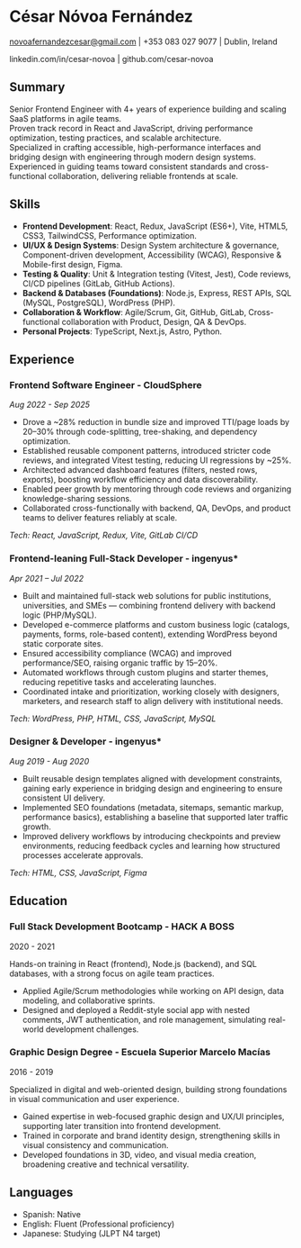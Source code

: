 # César Nóvoa Fernández

novoafernandezcesar@gmail.com | +353 083 027 9077 | Dublin, Ireland

linkedin.com/in/cesar-novoa | github.com/cesar-novoa

## Summary

Senior Frontend Engineer with 4+ years of experience building and scaling SaaS platforms in agile teams.  
Proven track record in React and JavaScript, driving performance optimization, testing practices, and scalable architecture.  
Specialized in crafting accessible, high-performance interfaces and bridging design with engineering through modern design systems.  
Experienced in guiding teams toward consistent standards and cross-functional collaboration, delivering reliable frontends at scale.

## Skills

- **Frontend Development**: React, Redux, JavaScript (ES6+), Vite, HTML5, CSS3, TailwindCSS, Performance optimization.
- **UI/UX & Design Systems**: Design System architecture & governance, Component-driven development, Accessibility (WCAG), Responsive & Mobile-first design, Figma.
- **Testing & Quality**: Unit & Integration testing (Vitest, Jest), Code reviews, CI/CD pipelines (GitLab, GitHub Actions).
- **Backend & Databases (Foundations)**: Node.js, Express, REST APIs, SQL (MySQL, PostgreSQL), WordPress (PHP).
- **Collaboration & Workflow**: Agile/Scrum, Git, GitHub, GitLab, Cross-functional collaboration with Product, Design, QA & DevOps.
- **Personal Projects**: TypeScript, Next.js, Astro, Python.

## Experience

### Frontend Software Engineer - CloudSphere

_Aug 2022 - Sep 2025_

- Drove a ~28% reduction in bundle size and improved TTI/page loads by 20–30% through code-splitting, tree-shaking, and dependency optimization.
- Established reusable component patterns, introduced stricter code reviews, and integrated Vitest testing, reducing UI regressions by ~25%.
- Architected advanced dashboard features (filters, nested rows, exports), boosting workflow efficiency and data discoverability.
- Enabled peer growth by mentoring through code reviews and organizing knowledge-sharing sessions.
- Collaborated cross-functionally with backend, QA, DevOps, and product teams to deliver features reliably at scale.

_Tech: React, JavaScript, Redux, Vite, GitLab CI/CD_

### Frontend-leaning Full-Stack Developer - ingenyus\*

_Apr 2021 – Jul 2022_

- Built and maintained full-stack web solutions for public institutions, universities, and SMEs — combining frontend delivery with backend logic (PHP/MySQL).
- Developed e-commerce platforms and custom business logic (catalogs, payments, forms, role-based content), extending WordPress beyond static corporate sites.
- Ensured accessibility compliance (WCAG) and improved performance/SEO, raising organic traffic by 15–20%.
- Automated workflows through custom plugins and starter themes, reducing repetitive tasks and accelerating launches.
- Coordinated intake and prioritization, working closely with designers, marketers, and research staff to align delivery with institutional needs.

_Tech: WordPress, PHP, HTML, CSS, JavaScript, MySQL_

### Designer & Developer - ingenyus\*

_Aug 2019 - Aug 2020_

- Built reusable design templates aligned with development constraints, gaining early experience in bridging design and engineering to ensure consistent UI delivery.
- Implemented SEO foundations (metadata, sitemaps, semantic markup, performance basics), establishing a baseline that supported later traffic growth.
- Improved delivery workflows by introducing checkpoints and preview environments, reducing feedback cycles and learning how structured processes accelerate approvals.

_Tech: HTML, CSS, JavaScript, Figma_

## Education

### Full Stack Development Bootcamp - HACK A BOSS

2020 - 2021

Hands-on training in React (frontend), Node.js (backend), and SQL databases, with a strong focus on agile team practices.

- Applied Agile/Scrum methodologies while working on API design, data modeling, and collaborative sprints.
- Designed and deployed a Reddit-style social app with nested comments, JWT authentication, and role management, simulating real-world development challenges.

### Graphic Design Degree - Escuela Superior Marcelo Macías

2016 - 2019

Specialized in digital and web-oriented design, building strong foundations in visual communication and user experience.

- Gained expertise in web-focused graphic design and UX/UI principles, supporting later transition into frontend development.
- Trained in corporate and brand identity design, strengthening skills in visual consistency and communication.
- Developed foundations in 3D, video, and visual media creation, broadening creative and technical versatility.

## Languages

- Spanish: Native
- English: Fluent (Professional proficiency)
- Japanese: Studying (JLPT N4 target)
